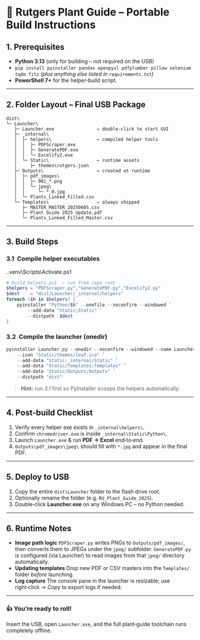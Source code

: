 # 🌿 Rutgers Plant Guide – Portable Build Instructions

## 1. Prerequisites

* **Python 3.13** (only for building – not required on the USB)
* `pip install pyinstaller pandas openpyxl pdfplumber pillow selenium tqdm fitz`
  *(plus anything else listed in `requirements.txt`)*
* **PowerShell 7+** for the helper‑build script.

---

## 2. Folder Layout – Final USB Package

```
dist\
└─ Launcher\
   ├─ Launcher.exe                ← double‑click to start GUI
   ├─ _internal\
   │  ├─ helpers\                 ← compiled helper tools
   │  │  ├─ PDFScraper.exe
   │  │  ├─ GeneratePDF.exe
   │  │  └─ Excelify2.exe
   │  └─ Static\                  ← runtime assets
   │     ├─ themes\rutgers.json
   ├─ Outputs\                    ← created at runtime
   │  ├─ pdf_images\
   │  │  ├─ 001_*.png
   │  │  └─ jpeg\
   │  │     └─ *_0.jpg
   │  └─ Plants_Linked_Filled.csv
   └─ Templates\                  ← always shipped
      ├─ MASTER_MASTER_20250605.csv
      ├─ Plant Guide 2025 Update.pdf
      └─ Plants_Linked_Filled_Master.csv
```

---

## 3. Build Steps

### 3.1  Compile helper executables
.\.venv\Scripts\Activate.ps1

```powershell
# build_helpers.ps1  – run from repo root
$helpers = "PDFScraper.py","GeneratePDF.py","Excelify2.py"
$dest    = "dist/Launcher/_internal/helpers"
foreach ($h in $helpers) {
    pyinstaller "Python/$h" --onefile --noconfirm --windowed `
        --add-data "Static;Static" `
        --distpath  $dest
}
```

### 3.2  Compile the launcher (onedir)

```powershell
pyinstaller Launcher.py --onedir --noconfirm --windowed --name Launcher `
    --icon "Static/themes/leaf.ico" `
    --add-data "Static;_internal/Static" `
    --add-data "Static/Templates;Templates" `
    --add-data "Static/Outputs;Outputs" `
    --distpath "dist"

```

> **Hint:** run *3.1* first so PyInstaller scoops the helpers automatically.

---

## 4. Post‑build Checklist

1. Verify every helper exe exists in `_internal\helpers\`.
2. Confirm `chromedriver.exe` is inside `_internal\Static\Python\`.
3. Launch `Launcher.exe` & run **PDF → Excel** end‑to‑end.
4. `Outputs\pdf_images\jpeg\` should fill with `*.jpg` and appear in the final PDF.

---

## 5. Deploy to USB

1. Copy the entire `dist\Launcher` folder to the flash drive root.
2. Optionally rename the folder (e.g. `RU_Plant_Guide_2025`).
3. Double‑click **Launcher.exe** on any Windows PC – no Python needed.

---

## 6. Runtime Notes

* **Image path logic**
  `PDFScraper.py` writes PNGs to `Outputs/pdf_images/`, then converts them to JPEGs under the `jpeg/` subfolder. `GeneratePDF.py` is configured (via Launcher) to read images from that `jpeg/` directory automatically.
* **Updating templates**
  Drop new PDF or CSV masters into the `Templates/` folder *before* launching.
* **Log capture**
  The console pane in the launcher is resizable; use right‑click → *Copy* to export logs if needed.

---

### 👍 You’re ready to roll!

Insert the USB, open `Launcher.exe`, and the full plant‑guide toolchain runs completely offline.
